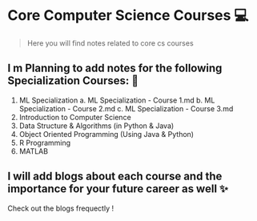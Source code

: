 # Core Computer Science Courses :computer:
> Here you will find notes related to core cs courses

## I m Planning to add notes for the following Specialization Courses: :thinking:
1. ML Specialization 
	a. ML Specialization - Course 1.md
	b. ML Specialization - Course 2.md
	c. ML Specialization - Course 3.md
2. Introduction to Computer Science 
3. Data Structure & Algorithms (in Python & Java)
4. Object Oriented Programming (Using Java & Python)
5. R Programming
6. MATLAB 

## I will add blogs about each course and the importance for your future career as well :sparkles:
Check out the blogs frequectly !
